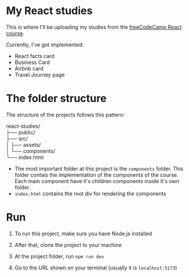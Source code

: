 # My React studies

This is where I'll be uploading my studies from the <a href="https://youtu.be/bMknfKXIFA8?si=7oPlBrfVy_IwhOLv" target="_blank">freeCodeCamp React course</a>. 

Currently, I've got implemented:
- React facts card
- Business Card
- Airbnb card
- Travel Journey page

# The folder structure

The structure of the projects follows this pattern:

react-studies/      
├── public/      
├── src/         
│   ├── assets/       
│   └── components/   
└── index.html    

- The most important folder at this project is the `components` folder. This folder contais the implementation of the components of the course. Each main component have it's children components inside it's own folder.
- `index.html` contains the root div for rendering the components

# Run

1. To run this project, make sure you have Node.js installed

2. After that, clone the project to your machine

3. At the project folder, run `npm run dev`

4. Go to the URL shown on your terminal (usually it is `localhost:5173`)
